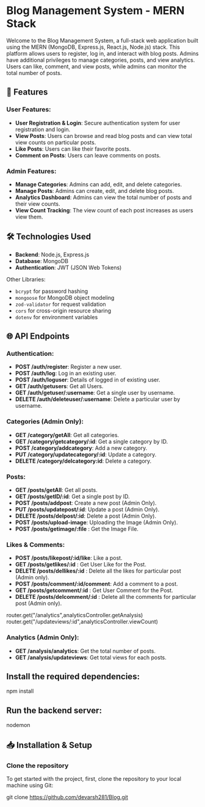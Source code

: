 # Blog Management System - MERN Stack

Welcome to the Blog Management System, a full-stack web application built using the MERN (MongoDB, Express.js, React.js, Node.js) stack. This platform allows users to register, log in, and interact with blog posts. Admins have additional privileges to manage categories, posts, and view analytics. Users can like, comment, and view posts, while admins can monitor the total number of posts.

## 🚀 Features

### User Features:
- **User Registration & Login**: Secure authentication system for user registration and login.
- **View Posts**: Users can browse and read blog posts and can view total view counts on particular posts.
- **Like Posts**: Users can like their favorite posts.
- **Comment on Posts**: Users can leave comments on posts.

### Admin Features:
- **Manage Categories**: Admins can add, edit, and delete categories.
- **Manage Posts**: Admins can create, edit, and delete blog posts.
- **Analytics Dashboard**: Admins can view the total number of posts and their view counts.
- **View Count Tracking**: The view count of each post increases as users view them.

## 🛠️ Technologies Used
- **Backend**: Node.js, Express.js
- **Database**: MongoDB
- **Authentication**: JWT (JSON Web Tokens)

Other Libraries:
- `bcrypt` for password hashing
- `mongoose` for MongoDB object modeling
- `zod-validator` for request validation
- `cors` for cross-origin resource sharing
- `dotenv` for environment variables

## 🌐 API Endpoints


### Authentication:
- **POST /auth/register**: Register a new user.
- **POST /auth/log**: Log in an existing user.
- **POST /auth/loguser**: Details of logged in of existing user.
- **GET /auth/getusers**: Get all Users.
- **GET /auth/getuser/:username**: Get a single user by username.
- **DELETE /auth/deleteuser/:username**: Delete a particular user by username.


### Categories (Admin Only):
- **GET /category/getAll**: Get all categories.
- **GET /category/getcategory/:id**: Get a single category by ID.
- **POST /category/addcategory**: Add a new category.
- **PUT /category/updatecategory/:id**: Update a category.
- **DELETE /category/delcategory:id**: Delete a category.

### Posts:
- **GET /posts/getAll**: Get all posts.
- **GET /posts/getID/:id**: Get a single post by ID.
- **POST /posts/addpost**: Create a new post (Admin Only).
- **PUT /posts/updatepost/:id**: Update a post (Admin Only).
- **DELETE /posts/delpost/:id**: Delete a post (Admin Only).
- **POST /posts/upload-image**: Uploading the Image (Admin Only).
- **POST /posts/getimage/:file** : Get the Image File.


### Likes & Comments:
- **POST /posts/likepost/:id/like**: Like a post.
- **GET /posts/getlikes/:id** : Get User Like for the Post.
- **DELETE /posts/dellikes/:id** : Delete all the likes for particular post (Admin only).
- **POST /posts/comment/:id/comment**: Add a comment to a post.
- **GET /posts/getcomment/:id** : Get User Comment for the Post.
- **DELETE /posts/delcomment/:id** : Delete all the comments for particular post (Admin only).


router.get("/analytics",analyticsController.getAnalysis)
router.get("/updateviews/:id",analyticsController.viewCount)
### Analytics (Admin Only):
- **GET /analysis/analytics**: Get the total number of posts.
- **GET /analysis/updateviews**: Get total views for each posts.


## Install the required dependencies:

npm install

## Run the backend server:

nodemon

## 📥 Installation & Setup

### Clone the repository
To get started with the project, first, clone the repository to your local machine using Git:

git clone https://github.com/devarsh281/Blog.git
